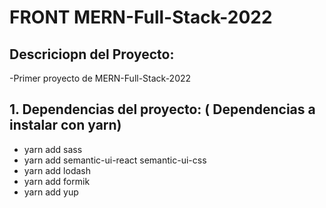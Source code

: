 # **FRONT MERN-Full-Stack-2022**

## **Descriciopn del Proyecto:**

-Primer proyecto de MERN-Full-Stack-2022

## **1. Dependencias del proyecto:** ( Dependencias a instalar con yarn)

- yarn add sass
- yarn add semantic-ui-react semantic-ui-css
- yarn add lodash
- yarn add formik
- yarn add yup
